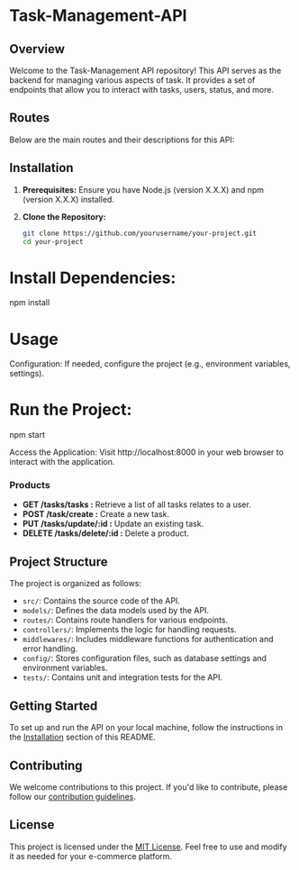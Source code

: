 # Task-Management-API

## Overview
Welcome to the Task-Management API repository! This API serves as the backend for managing various aspects of task. It provides a set of endpoints that allow you to interact with tasks, users, status, and more.

## Routes
Below are the main routes and their descriptions for this API:


## Installation

1. **Prerequisites:** Ensure you have Node.js (version X.X.X) and npm (version X.X.X) installed.

2. **Clone the Repository:**

   ```bash
   git clone https://github.com/yourusername/your-project.git
   cd your-project

# Install Dependencies:
npm install

# Usage
Configuration: If needed, configure the project (e.g., environment variables, settings).

# Run the Project:
npm start

Access the Application: Visit http://localhost:8000 in your web browser to interact with the application.


### Products
- **GET /tasks/tasks :** Retrieve a list of all tasks relates to a user.
- **POST /task/create :** Create a new task.
- **PUT /tasks/update/:id :** Update an existing task.
- **DELETE /tasks/delete/:id :** Delete a product.



## Project Structure
The project is organized as follows:

- `src/`: Contains the source code of the API.
- `models/`: Defines the data models used by the API.
- `routes/`: Contains route handlers for various endpoints.
- `controllers/`: Implements the logic for handling requests.
- `middlewares/`: Includes middleware functions for authentication and error handling.
- `config/`: Stores configuration files, such as database settings and environment variables.
- `tests/`: Contains unit and integration tests for the API.

## Getting Started
To set up and run the API on your local machine, follow the instructions in the [Installation](#installation) section of this README.


## Contributing
We welcome contributions to this project. If you'd like to contribute, please follow our [contribution guidelines](CONTRIBUTING.md).

## License
This project is licensed under the [MIT License](LICENSE). Feel free to use and modify it as needed for your e-commerce platform.




